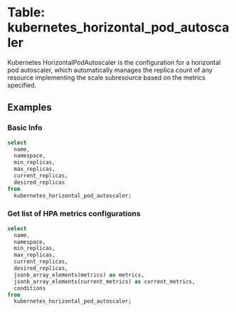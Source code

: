# Table: kubernetes_horizontal_pod_autoscaler

Kubernetes HorizontalPodAutoscaler is the configuration for a horizontal pod autoscaler, which automatically manages the replica count of any resource implementing the scale subresource based on the metrics specified.

## Examples

### Basic Info

```sql
select
  name,
  namespace,
  min_replicas,
  max_replicas,
  current_replicas,
  desired_replicas
from
  kubernetes_horizontal_pod_autoscaler;
```

### Get list of HPA metrics configurations

```sql
select
  name,
  namespace,
  min_replicas,
  max_replicas,
  current_replicas,
  desired_replicas,
  jsonb_array_elements(metrics) as metrics,
  jsonb_array_elements(current_metrics) as current_metrics,
  conditions
from
  kubernetes_horizontal_pod_autoscaler;
```
